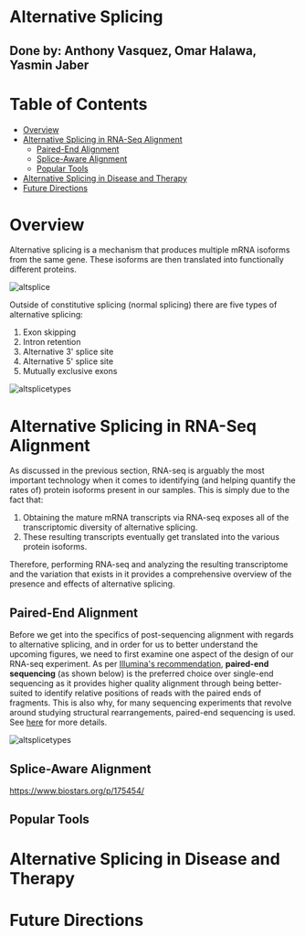 # Alternative Splicing

## Done by: Anthony Vasquez, Omar Halawa, Yasmin Jaber

# Table of Contents 
- [Overview](https://github.com/pavasquez1/BENG183_2023Fall_Applied-Genomic-Technologies/blob/omar-part/Final_Paper/Group_19_Alternative_Splicing/Group_19_Alternative_Splicing.md#overview)
- [Alternative Splicing in RNA-Seq Alignment](https://github.com/pavasquez1/BENG183_2023Fall_Applied-Genomic-Technologies/blob/omar-part/Final_Paper/Group_19_Alternative_Splicing/Group_19_Alternative_Splicing.md#Alternative-Splicing-in-RNA-Seq-Alignment)
  - [Paired-End Alignment](https://github.com/kaiakamatsu/BENG183-Classification/blob/main/Classification.md#Paired-End-Alignment)
  - [Splice-Aware Alignment](https://github.com/kaiakamatsu/BENG183-Classification/blob/main/Classification.md#Splice-Aware-Alignment)
  - [Popular Tools](https://github.com/kaiakamatsu/BENG183-Classification/blob/main/Classification.md#Popular-Tools)
- [Alternative Splicing in Disease and Therapy](https://github.com/pavasquez1/BENG183_2023Fall_Applied-Genomic-Technologies/blob/omar-part/Final_Paper/Group_19_Alternative_Splicing/Group_19_Alternative_Splicing.md#Alternative-Splicing-in-Disease-and-Therapy)
- [Future Directions](https://github.com/pavasquez1/BENG183_2023Fall_Applied-Genomic-Technologies/blob/omar-part/Final_Paper/Group_19_Alternative_Splicing/Group_19_Alternative_Splicing.md#Future-Directions)

# Overview

Alternative splicing is a mechanism that produces multiple mRNA isoforms from the same gene. These isoforms are then translated into functionally different proteins. 

![altsplice](https://upload.wikimedia.org/wikipedia/commons/0/0a/DNA_alternative_splicing.gif)

Outside of constitutive splicing (normal splicing) there are five types of alternative splicing: 
1. Exon skipping
2. Intron retention
3. Alternative 3' splice site
4. Alternative 5' splice site
5. Mutually exclusive exons

![altsplicetypes](https://www.mdpi.com/ijms/ijms-22-04468/article_deploy/html/images/ijms-22-04468-g001.png)


# Alternative Splicing in RNA-Seq Alignment
As discussed in the previous section, RNA-seq is arguably the most important technology when it comes to identifying (and helping quantify the rates of) protein isoforms present in our samples. This is simply due to the fact that:
<ol>
  <li>Obtaining the mature mRNA transcripts via RNA-seq exposes all of the transcriptomic diversity of alternative splicing.</li>
  <li>These resulting transcripts eventually get translated into the various protein isoforms.</li>
</ol>
Therefore, performing RNA-seq and analyzing the resulting transcriptome and the variation that exists in it provides a comprehensive overview of the presence and effects of alternative splicing.


## Paired-End Alignment
Before we get into the specifics of post-sequencing alignment with regards to alternative splicing, and in order for us to better understand the upcoming figures, we need to first examine one aspect of the design of our RNA-seq experiment. As per [Illumina's recommendation](https://www.illumina.com/science/technology/next-generation-sequencing/plan-experiments/paired-end-vs-single-read.html), **paired-end sequencing** (as shown below) is the preferred choice over single-end sequencing as it provides higher quality alignment through being better-suited to identify relative positions of reads with the paired ends of fragments. This is also why, for many sequencing experiments that revolve around studying structural rearrangements, paired-end sequencing is used. See [here](https://systemsbiology.columbia.edu/genome-sequencing-defining-your-experiment) for more details.

![altsplicetypes](https://www.ebi.ac.uk/training/online/courses/functional-genomics-ii-common-technologies-and-data-analysis-methods/wp-content/uploads/sites/70/2020/05/Figure17.png)

## Splice-Aware Alignment
https://www.biostars.org/p/175454/

## Popular Tools

# Alternative Splicing in Disease and Therapy

# Future Directions

